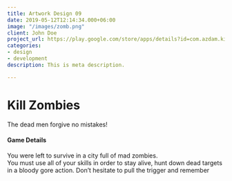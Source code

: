 ```yaml
---
title: Artwork Design 09
date: 2019-05-12T12:14:34.000+06:00
image: "/images/zomb.png"
client: John Doe
project_url: https://play.google.com/store/apps/details?id=com.azdam.killzombies
categories:
- design
- development
description: This is meta description.

---
```

# Kill Zombies

The dead men forgive no mistakes!

#### Game Details

You were left to survive in a city full of mad zombies.  
You must use all of your skills in order to stay alive, hunt down dead targets in a bloody gore action. Don’t hesitate to pull the trigger and remember